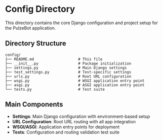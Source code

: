 # Config Directory

This directory contains the core Django configuration and project setup for the PulzeBot application.

## Directory Structure

```
config/
├── README.md                    # This file
├── __init__.py                  # Package initialization
├── settings.py                  # Main Django settings
├── test_settings.py             # Test-specific settings
├── urls.py                      # Root URL configuration
├── wsgi.py                      # WSGI application entry point
├── asgi.py                      # ASGI application entry point
└── tests.py                     # Test suite
```

## Main Components

- **Settings**: Main Django configuration with environment-based setup
- **URL Configuration**: Root URL routing with all app integration
- **WSGI/ASGI**: Application entry points for deployment
- **Tests**: Configuration and routing validation test suite